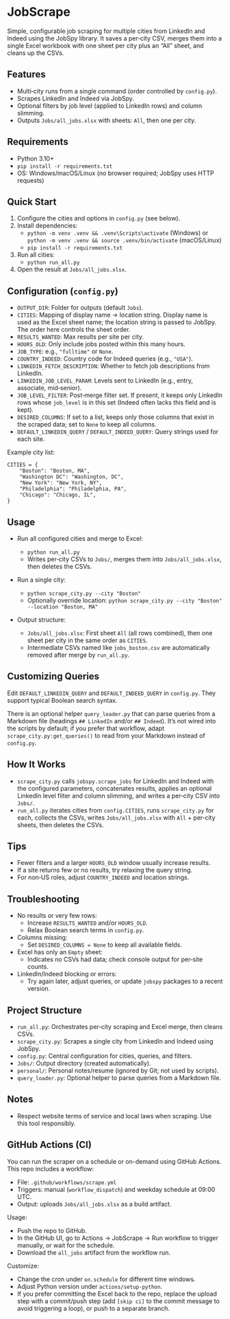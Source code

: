 # JobScrape

Simple, configurable job scraping for multiple cities from LinkedIn and Indeed using the JobSpy library. It saves a per‑city CSV, merges them into a single Excel workbook with one sheet per city plus an “All” sheet, and cleans up the CSVs.

## Features
- Multi‑city runs from a single command (order controlled by `config.py`).
- Scrapes LinkedIn and Indeed via JobSpy.
- Optional filters by job level (applied to LinkedIn rows) and column slimming.
- Outputs `Jobs/all_jobs.xlsx` with sheets: `All`, then one per city.

## Requirements
- Python 3.10+
- `pip install -r requirements.txt`
- OS: Windows/macOS/Linux (no browser required; JobSpy uses HTTP requests)

## Quick Start
1. Configure the cities and options in `config.py` (see below).
2. Install dependencies:
   - `python -m venv .venv && .venv\Scripts\activate` (Windows) or `python -m venv .venv && source .venv/bin/activate` (macOS/Linux)
   - `pip install -r requirements.txt`
3. Run all cities:
   - `python run_all.py`
4. Open the result at `Jobs/all_jobs.xlsx`.

## Configuration (`config.py`)
- `OUTPUT_DIR`: Folder for outputs (default `Jobs`).
- `CITIES`: Mapping of display name → location string. Display name is used as the Excel sheet name; the location string is passed to JobSpy. The order here controls the sheet order.
- `RESULTS_WANTED`: Max results per site per city.
- `HOURS_OLD`: Only include jobs posted within this many hours.
- `JOB_TYPE`: e.g., `"fulltime"` or `None`.
- `COUNTRY_INDEED`: Country code for Indeed queries (e.g., `"USA"`).
- `LINKEDIN_FETCH_DESCRIPTION`: Whether to fetch job descriptions from LinkedIn.
- `LINKEDIN_JOB_LEVEL_PARAM`: Levels sent to LinkedIn (e.g., entry, associate, mid‑senior).
- `JOB_LEVEL_FILTER`: Post‑merge filter set. If present, it keeps only LinkedIn rows whose `job_level` is in this set (Indeed often lacks this field and is kept).
- `DESIRED_COLUMNS`: If set to a list, keeps only those columns that exist in the scraped data; set to `None` to keep all columns.
- `DEFAULT_LINKEDIN_QUERY` / `DEFAULT_INDEED_QUERY`: Query strings used for each site.

Example city list:
```
CITIES = {
    "Boston": "Boston, MA",
    "Washington DC": "Washington, DC",
    "New York": "New York, NY",
    "Philadelphia": "Philadelphia, PA",
    "Chicago": "Chicago, IL",
}
```

## Usage
- Run all configured cities and merge to Excel:
  - `python run_all.py`
  - Writes per‑city CSVs to `Jobs/`, merges them into `Jobs/all_jobs.xlsx`, then deletes the CSVs.

- Run a single city:
  - `python scrape_city.py --city "Boston"`
  - Optionally override location: `python scrape_city.py --city "Boston" --location "Boston, MA"`

- Output structure:
  - `Jobs/all_jobs.xlsx`: First sheet `All` (all rows combined), then one sheet per city in the same order as `CITIES`.
  - Intermediate CSVs named like `jobs_boston.csv` are automatically removed after merge by `run_all.py`.

## Customizing Queries
Edit `DEFAULT_LINKEDIN_QUERY` and `DEFAULT_INDEED_QUERY` in `config.py`. They support typical Boolean search syntax.

There is an optional helper `query_loader.py` that can parse queries from a Markdown file (headings `## LinkedIn` and/or `## Indeed`). It’s not wired into the scripts by default; if you prefer that workflow, adapt `scrape_city.py:get_queries()` to read from your Markdown instead of `config.py`.

## How It Works
- `scrape_city.py` calls `jobspy.scrape_jobs` for LinkedIn and Indeed with the configured parameters, concatenates results, applies an optional LinkedIn level filter and column slimming, and writes a per‑city CSV into `Jobs/`.
- `run_all.py` iterates cities from `config.CITIES`, runs `scrape_city.py` for each, collects the CSVs, writes `Jobs/all_jobs.xlsx` with `All` + per‑city sheets, then deletes the CSVs.

## Tips
- Fewer filters and a larger `HOURS_OLD` window usually increase results.
- If a site returns few or no results, try relaxing the query string.
- For non‑US roles, adjust `COUNTRY_INDEED` and location strings.

## Troubleshooting
- No results or very few rows:
  - Increase `RESULTS_WANTED` and/or `HOURS_OLD`.
  - Relax Boolean search terms in `config.py`.
- Columns missing:
  - Set `DESIRED_COLUMNS = None` to keep all available fields.
- Excel has only an `Empty` sheet:
  - Indicates no CSVs had data; check console output for per‑site counts.
- LinkedIn/Indeed blocking or errors:
  - Try again later, adjust queries, or update `jobspy` packages to a recent version.

## Project Structure
- `run_all.py`: Orchestrates per‑city scraping and Excel merge, then cleans CSVs.
- `scrape_city.py`: Scrapes a single city from LinkedIn and Indeed using JobSpy.
- `config.py`: Central configuration for cities, queries, and filters.
- `Jobs/`: Output directory (created automatically).
- `personal/`: Personal notes/resume (ignored by Git; not used by scripts).
- `query_loader.py`: Optional helper to parse queries from a Markdown file.

## Notes
- Respect website terms of service and local laws when scraping. Use this tool responsibly.

## GitHub Actions (CI)
You can run the scraper on a schedule or on-demand using GitHub Actions. This repo includes a workflow:

- File: `.github/workflows/scrape.yml`
- Triggers: manual (`workflow_dispatch`) and weekday schedule at 09:00 UTC.
- Output: uploads `Jobs/all_jobs.xlsx` as a build artifact.

Usage:
- Push the repo to GitHub.
- In the GitHub UI, go to Actions → JobScrape → Run workflow to trigger manually, or wait for the schedule.
- Download the `all_jobs` artifact from the workflow run.

Customize:
- Change the cron under `on.schedule` for different time windows.
- Adjust Python version under `actions/setup-python`.
- If you prefer committing the Excel back to the repo, replace the upload step with a commit/push step (add `[skip ci]` to the commit message to avoid triggering a loop), or push to a separate branch.
